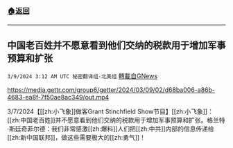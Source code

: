 ###  [:house:返回](README.md)
---


## 中国老百姓并不愿意看到他们交纳的税款用于增加军事预算和扩张
`3/9/2024 3:12 AM UTC 秘密翻译组-北美组` [轉載自GNews](https://gnews.org/articles/2378895)


https://media.gettr.com/group6/getter/2024/03/09/02/d68ba006-a86b-4683-ea8f-7f50ae8ac349/out.mp4

3/7/2024【[[zh:小飞象]]做客Grant Stinchfield Show节目】[[zh:小飞象]]：[[zh:中国老百姓]]并不愿意看到他们交纳的税款用于增加军事预算和扩张。格兰特·斯廷奇菲尔德：我们非常感激[[zh:爆料]]人们把[[zh:中共]]内部的信息传递给[[zh:新中国联邦]]，做这些需要极大的[[zh:勇气]]！
